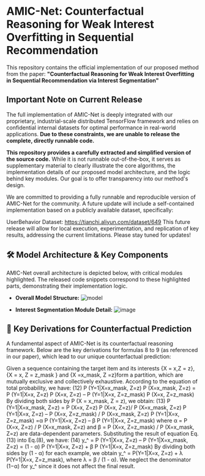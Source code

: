 # AMIC-Net: Counterfactual Reasoning for Weak Interest Overfitting in Sequential Recommendation

This repository contains the official implementation of our proposed method from the paper:
**"Counterfactual Reasoning for Weak Interest Overfitting in Sequential Recommendation via Interest Segmentation"**

## Important Note on Current Release
The full implementation of AMIC-Net is deeply integrated with our proprietary, industrial-scale distributed TensorFlow framework and relies on confidential internal datasets for optimal performance in real-world applications. **Due to these constraints, we are unable to release the complete, directly runnable code.**

**This repository provides a carefully extracted and simplified version of the source code.** While it is not runnable out-of-the-box, it serves as supplementary material to clearly illustrate the core algorithms, the implementation details of our proposed model architecture, and the logic behind key modules. Our goal is to offer transparency into our method's design.

We are committed to providing a fully runnable and reproducible version of AMIC-Net for the community. A future update will include a self-contained implementation based on a publicly available dataset, specifically:

UserBehavior Dataset: https://tianchi.aliyun.com/dataset/649
This future release will allow for local execution, experimentation, and replication of key results, addressing the current limitations. Please stay tuned for updates!

## 🛠️ Model Architecture & Key Components
AMIC-Net  overall architecture is depicted below, with critical modules highlighted. The released code snippets correspond to these highlighted parts, demonstrating their implementation logic.

*   **Overall Model Structure:**
![model](https://github.com/user-attachments/assets/ee9a961e-f3bd-4a51-8cd3-83d72abcf13a)

*   **Interest Segmentation Module Detail:**
![image](https://github.com/user-attachments/assets/275d21ce-ef2a-4428-87ad-71f23c66bf10)

## 🔢 Key Derivations for Counterfactual Prediction
A fundamental aspect of AMIC-Net is its counterfactual reasoning framework. Below are the key derivations for formulas 8 to 9 (as referenced in our paper), which lead to our unique counterfactual prediction:

Given a sequence containing the target item and its interests {X = x,Z = z}, {X = x, Z = z_mask } and {X =x_mask, Z =z}form a partition, which are mutually exclusive and collectively exhaustive. According to the equation of total probability, we have:
(12) P (Y=1|X=x_mask, Z=z) P (X=x_mask, Z=z) = 
P (Y=1|X=x, Z=z) P (X=x, Z=z) – P (Y=1|X=x, Z=z_mask) P (X=x, Z=z_mask)
By dividing both sides by P (X = x_mask, Z = z), we obtain:
(13) P (Y=1|X=x_mask, Z=z) = 
P (X=x, Z=z) P (X=x, Z=z)/ P (X=x_mask, Z=z) P (Y=1|X=x, Z=z) – 
P (X=x, Z=z_mask) / P (X=x_mask, Z=z) P (Y=1|X=x, Z=z_mask)
=α P (Y=1|X=x, Z=z) – β P (Y=1|X=x, Z=z_mask)
where α = P (X=x, Z=z) / P (X=x_mask, Z=z) and β = P (X=x, Z=z_mask) / P (X=x_mask, Z=z) are data-dependent parameters.
Substituting the result of equation Eq.(13) into Eq.(8), we have:
(14) y_^ = P (Y=1|X=x, Z=z) – P (Y=1|X=x_mask, Z=z) 
= (1 - α) P (Y=1|X=x, Z=z) + β P (Y=1|X=x, Z=z_mask)
By dividing both sides by (1 - α) for each example, we obtain y_^ = P(Y=1|X=x, Z=z) + λ P(Y=1|X=x, Z=z_mask), where λ = β / (1 - α). We neglect the denominator (1−α) for y_^ since it does not affect the final result.
